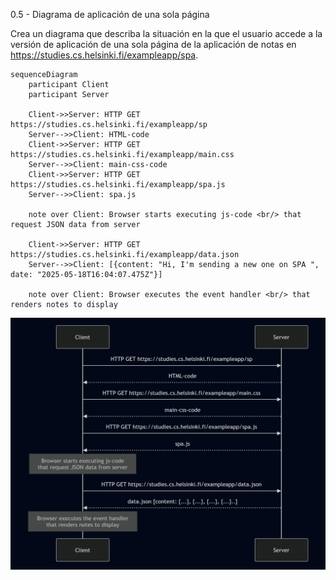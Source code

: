 0.5 - Diagrama de aplicación de una sola página

Crea un diagrama que describa la situación en la que el usuario accede a la versión de aplicación de una sola página de la aplicación de notas en https://studies.cs.helsinki.fi/exampleapp/spa.

    sequenceDiagram
        participant Client
        participant Server

        Client->>Server: HTTP GET https://studies.cs.helsinki.fi/exampleapp/sp
        Server-->>Client: HTML-code
        Client->>Server: HTTP GET https://studies.cs.helsinki.fi/exampleapp/main.css
        Server-->>Client: main-css-code
        Client->>Server: HTTP GET https://studies.cs.helsinki.fi/exampleapp/spa.js
        Server-->>Client: spa.js

        note over Client: Browser starts executing js-code <br/> that request JSON data from server

        Client->>Server: HTTP GET https://studies.cs.helsinki.fi/exampleapp/data.json
        Server-->>Client: [{content: "Hi, I'm sending a new one on SPA ", date: "2025-05-18T16:04:07.475Z"}]

        note over Client: Browser executes the event handler <br/> that renders notes to display

![](https://github.com/AlbertGEscribano/Full-Stack-Open/blob/6bad8d0c5f53d15878bed32a7d3e7ee7447f1153/part0/assets/SPA.png)